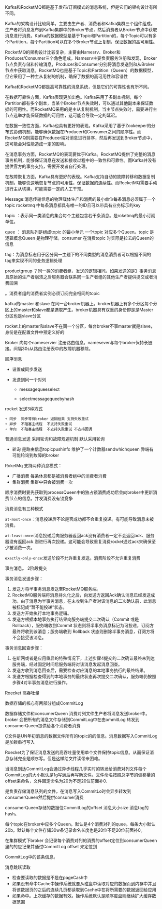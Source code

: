 Kafka和RocketMQ都是基于发布/订阅模式的消息系统，但是它们的架构设计有所不同。

Kafka的架构设计比较简单，主要由生产者、消费者和Kafka集群三个组件组成。生产者将消息发布到Kafka集群中的Broker节点，然后消费者从Broker节点中获取消息进行消费。Kafka的数据模型是基于Topic和Partition的，每个Topic可以有多个Partition，每个Partition可以在多个Broker节点上复制，保证数据的高可用性。

RocketMQ的架构设计比较复杂，主要由Namesrv、Broker和Producer/Consumer三个角色组成。Namesrv主要负责服务注册和发现，Broker节点负责存储和传输消息，Producer和Consumer分别将消息发送到和从Broker节点中获取消息。RocketMQ也是基于Topic和Partition（Queen）的数据模型，但它采用了一种主从复制的机制，确保了数据的高可用性和容错性

Kafka和RocketMQ都是高可靠性的消息系统，但是它们的可靠性也有所不同。

在数据可靠性方面，Kafka表现更加出色。Kafka采用了多副本机制，每个Partition都有多个副本，当某个Broker节点失效时，可以通过其他副本来保证数据的可用性。而RocketMQ采用的是主从复制机制，当主节点失效时，需要进行主节点选举才能保证数据的可用性，这可能会导致一定的延迟。

在数据一致性方面，Kafka也具有更好的表现。Kafka采用了基于Zookeeper的分布式协调机制，能够确保数据在Producer和Consumer之间的顺序性。而RocketMQ则需要在Producer端对消息进行排序，然后再发送到Broker节点中，这可能会对性能造成一定的影响。

在消息事务方面，RocketMQ的表现要优于Kafka。RocketMQ提供了完整的消息事务机制，能够保证消息在发送和接收过程中的一致性和可靠性。而Kafka并没有提供官方的事务支持，需要开发者自行处理。

在故障恢复方面，Kafka具有更好的表现。Kafka支持自动的故障转移和数据复制机制，能够快速地恢复节点的可用性，保证数据的连续性。而RocketMQ需要手动进行主从切换，可能需要一定的人工干预。



Message:消息传输信息的物理载体生产和消费的最小单位每条消息必须属于一个topic rocketmq 中每条消息都具有唯一的ID且可以带具有业务标示的key

topic ：表示同一类消息的集合每个主题包含若干条消息。是roketmq的最小订阅单位。

quee ： 消息队列是组成topic 的最小单元 一个topic 对应多个Queen。topic 是逻辑概念Queen 是物理存储。consumer 在消费topic 时实际是拉去的Queen的信息

tag：为消息标志用于区分同一主题下的不同类型的消息消费者可以根据不同的tag来实现不同的业务逻辑处理

productgroup ？同一类的消费者组，发送的逻辑相同。如果发送的是】事务消息且原始的生产者崩溃之后服务器会联系同一生产者组的其他生产者提供提交或者消费回溯

。消费者组的消费者实例必须订阅完全相同的topic

kafka的master 和slave 在同一台broker机器上。broker机器上有多个分区每个分区上的master和slave都是选取产生。broker机器具有双重的身份即是是Master分区也是slave分区

rocket上的master和slave不在同一个分区，每台broker不事master就是slave，身份是在配置文件中预定义好的

Broker 向每个nameservier 注册路由信息。namesever与每个broker保持长链接。间隔30s从路由注册表中的故障机器移除。

顺序消息

+ 设置成同步发送

+ 发送到同一个对列

  + messagequeeselect 

  + selectmessagequeebyhash 

rocket 发送3种方式 

	+ 同步  同步等待broker 返回结果 支持失败重试
	+ 异步  不阻塞主线程  不支持失败重试
	+ 单向  不阻塞主线程  不支持失败重试 不支持回调

普通消息发送 采用轮询和故障规避机制 默认采用轮询

+ 轮询 是路由信息topicpushinfo 维护了一个计数器sendwhichqueen 弊端有可能轮询到故障的broker

RoketMq 支持两种消息模式：

+ 广播消费 每条休息都是被消费者组中的消费者消费
+ 集群消费 集群中只会被消费一次

顺序消费时要先获取到processQueen中的独占锁消费成功后会向broker中更新消费节点的信息。并发消费没有锁竞争

消费消息有三种模式

`at-most-once`：消息投递后不论是否成功都不会重复投递。有可能导致消息未被消费。

`at-least-once`:消息投递后向服务器返回ack没有消费者一定不会返回ack、服务器没有返回ack 则进行再次投递。这可能会导致重复消费rocket通过ack来确保至少被消费一次。

`exactly-only-once`:发送阶段不允许重复发送。消费阶段不允许重复消费

事务消息。 2阶段提交

事务消息发送步骤：
1. 发送方将半事务消息发送至RocketMQ服务端。
2. RocketMQ服务端将消息持久化之后，向发送方返回Ack确认消息已经发送成功。由于消息为半事务消息，在未收到生产者对该消息的二次确认前，此消息被标记成“暂不能投递”状态。
3. 发送方开始执行本地事务逻辑。
4. 发送方根据本地事务执行结果向服务端提交二次确认（Commit 或是 Rollback），服务端收到Commit 状态则将半事务消息标记为可投递，订阅方最终将收到该消息；服务端收到 Rollback 状态则删除半事务消息，订阅方将不会接受该消息。

事务消息回查步骤：
1. 在断网或者是应用重启的特殊情况下，上述步骤4提交的二次确认最终未到达服务端，经过固定时间后服务端将对该消息发起消息回查。
2. 发送方收到消息回查后，需要检查对应消息的本地事务执行的最终结果。
3. 发送方根据检查得到的本地事务的最终状态再次提交二次确认，服务端仍按照步骤4对半事务消息进行操作。

Roecket 高吞吐量

数据存储的核心有两部分组成CommitLog 

数据存储文件和consumerQueen 消费对列文件生产者将消息发送broker中。broker 会把所有的消息文件存储到CommitLog中在由ommitLog 转发到consumerQueen提供给各个消费者消费

Ç文件是UN年初消息的数据文件所有的topic的的信息。消息数据写入CommitLog 是加锁串行写入

Roecket为了保证消息发送的高吞吐量使用单个文件保持topic信息。从而保证消息存储完全是顺序写。但是这样给文件读带来困难。

当消息到达CommitLog会通过异步线程几乎实时的转发给消费对列文件每个CommitLog的大小默认是1g写满后再写新文件。文件命名按照总字节的偏移量的offset来命名，文件固定命名为20为不足20位前面补0.

是负责存储消息队列的文件。在消息写入CommitLo时会异步转发到consumerQueen然后提供consumer消费

consumerQueen存储的数据位CommitLog的offset 消息大小size 消息tag的hash。

每个topic在broker中应多个Queen。默认是4个消费对列的quee。每条大小默认20b。默认每个文件存储30w条记录命名长度也是20位不足20位前面补0。

在集群模式下broker 会记录每个消费对列的消费的offset定位到consumerQueen里的的应记录并通过CommitLog offset 来定位到

CommitLog中的该条信息。

 消息跳跃读取

+ 检查要读取的数据是不是在pageCash中
+ 如果没有命中Cache中操作系统就要从磁盘中读取对应的数据页到内存中并且将该数据页的之后的连续几页都读取到Cache中在将所需要的数据返回给应用
+ 如果命中。上次缓存的数据有效。操作系统默认是顺序度盘则继续扩大缓存数据范围

